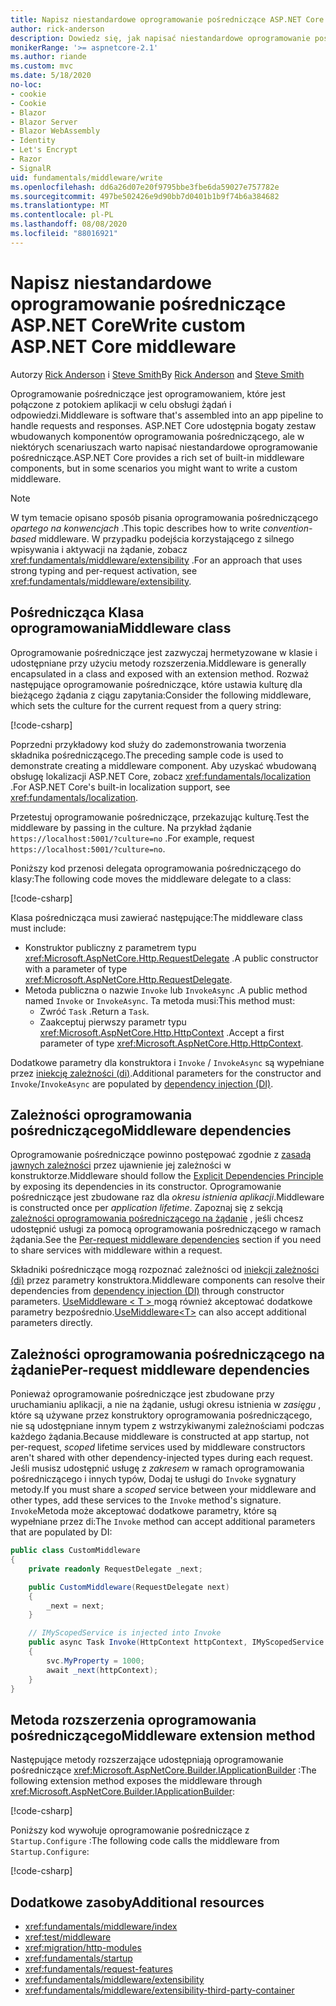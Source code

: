 ```yaml
---
title: Napisz niestandardowe oprogramowanie pośredniczące ASP.NET Core
author: rick-anderson
description: Dowiedz się, jak napisać niestandardowe oprogramowanie pośredniczące ASP.NET Core.
monikerRange: '>= aspnetcore-2.1'
ms.author: riande
ms.custom: mvc
ms.date: 5/18/2020
no-loc:
- cookie
- Cookie
- Blazor
- Blazor Server
- Blazor WebAssembly
- Identity
- Let's Encrypt
- Razor
- SignalR
uid: fundamentals/middleware/write
ms.openlocfilehash: dd6a26d07e20f9795bbe3fbe6da59027e757782e
ms.sourcegitcommit: 497be502426e9d90bb7d0401b1b9f74b6a384682
ms.translationtype: MT
ms.contentlocale: pl-PL
ms.lasthandoff: 08/08/2020
ms.locfileid: "88016921"
---
```

# <a name="write-custom-aspnet-core-middleware"></a><span data-ttu-id="4b084-103">Napisz niestandardowe oprogramowanie pośredniczące ASP.NET Core</span><span class="sxs-lookup"><span data-stu-id="4b084-103">Write custom ASP.NET Core middleware</span></span>

<span data-ttu-id="4b084-104">Autorzy [Rick Anderson](https://twitter.com/RickAndMSFT) i [Steve Smith](https://ardalis.com/)</span><span class="sxs-lookup"><span data-stu-id="4b084-104">By [Rick Anderson](https://twitter.com/RickAndMSFT) and [Steve Smith](https://ardalis.com/)</span></span>

<span data-ttu-id="4b084-105">Oprogramowanie pośredniczące jest oprogramowaniem, które jest połączone z potokiem aplikacji w celu obsługi żądań i odpowiedzi.</span><span class="sxs-lookup"><span data-stu-id="4b084-105">Middleware is software that's assembled into an app pipeline to handle requests and responses.</span></span> <span data-ttu-id="4b084-106">ASP.NET Core udostępnia bogaty zestaw wbudowanych komponentów oprogramowania pośredniczącego, ale w niektórych scenariuszach warto napisać niestandardowe oprogramowanie pośredniczące.</span><span class="sxs-lookup"><span data-stu-id="4b084-106">ASP.NET Core provides a rich set of built-in middleware components, but in some scenarios you might want to write a custom middleware.</span></span>

> [!NOTE]
> <span data-ttu-id="4b084-107">W tym temacie opisano sposób pisania oprogramowania pośredniczącego *opartego na konwencjach* .</span><span class="sxs-lookup"><span data-stu-id="4b084-107">This topic describes how to write *convention-based* middleware.</span></span> <span data-ttu-id="4b084-108">W przypadku podejścia korzystającego z silnego wpisywania i aktywacji na żądanie, zobacz <xref:fundamentals/middleware/extensibility> .</span><span class="sxs-lookup"><span data-stu-id="4b084-108">For an approach that uses strong typing and per-request activation, see <xref:fundamentals/middleware/extensibility>.</span></span>

## <a name="middleware-class"></a><span data-ttu-id="4b084-109">Pośrednicząca Klasa oprogramowania</span><span class="sxs-lookup"><span data-stu-id="4b084-109">Middleware class</span></span>

<span data-ttu-id="4b084-110">Oprogramowanie pośredniczące jest zazwyczaj hermetyzowane w klasie i udostępniane przy użyciu metody rozszerzenia.</span><span class="sxs-lookup"><span data-stu-id="4b084-110">Middleware is generally encapsulated in a class and exposed with an extension method.</span></span> <span data-ttu-id="4b084-111">Rozważ następujące oprogramowanie pośredniczące, które ustawia kulturę dla bieżącego żądania z ciągu zapytania:</span><span class="sxs-lookup"><span data-stu-id="4b084-111">Consider the following middleware, which sets the culture for the current request from a query string:</span></span>

[!code-csharp[](write/snapshot/StartupCulture.cs)]

<span data-ttu-id="4b084-112">Poprzedni przykładowy kod służy do zademonstrowania tworzenia składnika pośredniczącego.</span><span class="sxs-lookup"><span data-stu-id="4b084-112">The preceding sample code is used to demonstrate creating a middleware component.</span></span> <span data-ttu-id="4b084-113">Aby uzyskać wbudowaną obsługę lokalizacji ASP.NET Core, zobacz <xref:fundamentals/localization> .</span><span class="sxs-lookup"><span data-stu-id="4b084-113">For ASP.NET Core's built-in localization support, see <xref:fundamentals/localization>.</span></span>

<span data-ttu-id="4b084-114">Przetestuj oprogramowanie pośredniczące, przekazując kulturę.</span><span class="sxs-lookup"><span data-stu-id="4b084-114">Test the middleware by passing in the culture.</span></span> <span data-ttu-id="4b084-115">Na przykład żądanie `https://localhost:5001/?culture=no` .</span><span class="sxs-lookup"><span data-stu-id="4b084-115">For example, request `https://localhost:5001/?culture=no`.</span></span>

<span data-ttu-id="4b084-116">Poniższy kod przenosi delegata oprogramowania pośredniczącego do klasy:</span><span class="sxs-lookup"><span data-stu-id="4b084-116">The following code moves the middleware delegate to a class:</span></span>

[!code-csharp[](write/snapshot/RequestCultureMiddleware.cs)]

<span data-ttu-id="4b084-117">Klasa pośrednicząca musi zawierać następujące:</span><span class="sxs-lookup"><span data-stu-id="4b084-117">The middleware class must include:</span></span>

* <span data-ttu-id="4b084-118">Konstruktor publiczny z parametrem typu <xref:Microsoft.AspNetCore.Http.RequestDelegate> .</span><span class="sxs-lookup"><span data-stu-id="4b084-118">A public constructor with a parameter of type <xref:Microsoft.AspNetCore.Http.RequestDelegate>.</span></span>
* <span data-ttu-id="4b084-119">Metoda publiczna o nazwie `Invoke` lub `InvokeAsync` .</span><span class="sxs-lookup"><span data-stu-id="4b084-119">A public method named `Invoke` or `InvokeAsync`.</span></span> <span data-ttu-id="4b084-120">Ta metoda musi:</span><span class="sxs-lookup"><span data-stu-id="4b084-120">This method must:</span></span>
  * <span data-ttu-id="4b084-121">Zwróć `Task` .</span><span class="sxs-lookup"><span data-stu-id="4b084-121">Return a `Task`.</span></span>
  * <span data-ttu-id="4b084-122">Zaakceptuj pierwszy parametr typu <xref:Microsoft.AspNetCore.Http.HttpContext> .</span><span class="sxs-lookup"><span data-stu-id="4b084-122">Accept a first parameter of type <xref:Microsoft.AspNetCore.Http.HttpContext>.</span></span>
  
<span data-ttu-id="4b084-123">Dodatkowe parametry dla konstruktora i `Invoke` / `InvokeAsync` są wypełniane przez [iniekcję zależności (di)](xref:fundamentals/dependency-injection).</span><span class="sxs-lookup"><span data-stu-id="4b084-123">Additional parameters for the constructor and `Invoke`/`InvokeAsync` are populated by [dependency injection (DI)](xref:fundamentals/dependency-injection).</span></span>

## <a name="middleware-dependencies"></a><span data-ttu-id="4b084-124">Zależności oprogramowania pośredniczącego</span><span class="sxs-lookup"><span data-stu-id="4b084-124">Middleware dependencies</span></span>

<span data-ttu-id="4b084-125">Oprogramowanie pośredniczące powinno postępować zgodnie z [zasadą jawnych zależności](/dotnet/standard/modern-web-apps-azure-architecture/architectural-principles#explicit-dependencies) przez ujawnienie jej zależności w konstruktorze.</span><span class="sxs-lookup"><span data-stu-id="4b084-125">Middleware should follow the [Explicit Dependencies Principle](/dotnet/standard/modern-web-apps-azure-architecture/architectural-principles#explicit-dependencies) by exposing its dependencies in its constructor.</span></span> <span data-ttu-id="4b084-126">Oprogramowanie pośredniczące jest zbudowane raz dla *okresu istnienia aplikacji*.</span><span class="sxs-lookup"><span data-stu-id="4b084-126">Middleware is constructed once per *application lifetime*.</span></span> <span data-ttu-id="4b084-127">Zapoznaj się z sekcją [zależności oprogramowania pośredniczącego na żądanie](#per-request-middleware-dependencies) , jeśli chcesz udostępnić usługi za pomocą oprogramowania pośredniczącego w ramach żądania.</span><span class="sxs-lookup"><span data-stu-id="4b084-127">See the [Per-request middleware dependencies](#per-request-middleware-dependencies) section if you need to share services with middleware within a request.</span></span>

<span data-ttu-id="4b084-128">Składniki pośredniczące mogą rozpoznać zależności od [iniekcji zależności (di)](xref:fundamentals/dependency-injection) przez parametry konstruktora.</span><span class="sxs-lookup"><span data-stu-id="4b084-128">Middleware components can resolve their dependencies from [dependency injection (DI)](xref:fundamentals/dependency-injection) through constructor parameters.</span></span> <span data-ttu-id="4b084-129">[UseMiddleware &lt; T &gt; ](/dotnet/api/microsoft.aspnetcore.builder.usemiddlewareextensions.usemiddleware#Microsoft_AspNetCore_Builder_UseMiddlewareExtensions_UseMiddleware_Microsoft_AspNetCore_Builder_IApplicationBuilder_System_Type_System_Object___) mogą również akceptować dodatkowe parametry bezpośrednio.</span><span class="sxs-lookup"><span data-stu-id="4b084-129">[UseMiddleware&lt;T&gt;](/dotnet/api/microsoft.aspnetcore.builder.usemiddlewareextensions.usemiddleware#Microsoft_AspNetCore_Builder_UseMiddlewareExtensions_UseMiddleware_Microsoft_AspNetCore_Builder_IApplicationBuilder_System_Type_System_Object___) can also accept additional parameters directly.</span></span>

## <a name="per-request-middleware-dependencies"></a><span data-ttu-id="4b084-130">Zależności oprogramowania pośredniczącego na żądanie</span><span class="sxs-lookup"><span data-stu-id="4b084-130">Per-request middleware dependencies</span></span>

<span data-ttu-id="4b084-131">Ponieważ oprogramowanie pośredniczące jest zbudowane przy uruchamianiu aplikacji, a nie na żądanie, usługi okresu istnienia w *zasięgu* , które są używane przez konstruktory oprogramowania pośredniczącego, nie są udostępniane innym typem z wstrzykiwanymi zależnościami podczas każdego żądania.</span><span class="sxs-lookup"><span data-stu-id="4b084-131">Because middleware is constructed at app startup, not per-request, *scoped* lifetime services used by middleware constructors aren't shared with other dependency-injected types during each request.</span></span> <span data-ttu-id="4b084-132">Jeśli musisz udostępnić usługę z *zakresem* w ramach oprogramowania pośredniczącego i innych typów, Dodaj te usługi do `Invoke` sygnatury metody.</span><span class="sxs-lookup"><span data-stu-id="4b084-132">If you must share a *scoped* service between your middleware and other types, add these services to the `Invoke` method's signature.</span></span> <span data-ttu-id="4b084-133">`Invoke`Metoda może akceptować dodatkowe parametry, które są wypełniane przez di:</span><span class="sxs-lookup"><span data-stu-id="4b084-133">The `Invoke` method can accept additional parameters that are populated by DI:</span></span>

```csharp
public class CustomMiddleware
{
    private readonly RequestDelegate _next;

    public CustomMiddleware(RequestDelegate next)
    {
        _next = next;
    }

    // IMyScopedService is injected into Invoke
    public async Task Invoke(HttpContext httpContext, IMyScopedService svc)
    {
        svc.MyProperty = 1000;
        await _next(httpContext);
    }
}
```

## <a name="middleware-extension-method"></a><span data-ttu-id="4b084-134">Metoda rozszerzenia oprogramowania pośredniczącego</span><span class="sxs-lookup"><span data-stu-id="4b084-134">Middleware extension method</span></span>

<span data-ttu-id="4b084-135">Następujące metody rozszerzające udostępniają oprogramowanie pośredniczące <xref:Microsoft.AspNetCore.Builder.IApplicationBuilder> :</span><span class="sxs-lookup"><span data-stu-id="4b084-135">The following extension method exposes the middleware through <xref:Microsoft.AspNetCore.Builder.IApplicationBuilder>:</span></span>

[!code-csharp[](write/snapshot/RequestCultureMiddlewareExtensions.cs)]

<span data-ttu-id="4b084-136">Poniższy kod wywołuje oprogramowanie pośredniczące z `Startup.Configure` :</span><span class="sxs-lookup"><span data-stu-id="4b084-136">The following code calls the middleware from `Startup.Configure`:</span></span>

[!code-csharp[](write/snapshot/Startup.cs?highlight=5)]

## <a name="additional-resources"></a><span data-ttu-id="4b084-137">Dodatkowe zasoby</span><span class="sxs-lookup"><span data-stu-id="4b084-137">Additional resources</span></span>

* <xref:fundamentals/middleware/index>
* <xref:test/middleware>
* <xref:migration/http-modules>
* <xref:fundamentals/startup>
* <xref:fundamentals/request-features>
* <xref:fundamentals/middleware/extensibility>
* <xref:fundamentals/middleware/extensibility-third-party-container>
